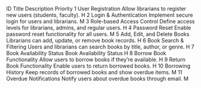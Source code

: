 ID	Title	Description	Priority
1	User Registration	Allow librarians to register new users (students, faculty).	H
2	Login & Authentication	Implement secure login for users and librarians.	M
3	Role-based Access Control	Define access levels for librarians, admins, and regular users.	H
4	Password Reset	Enable password reset functionality for all users.	M
5	Add, Edit, and Delete Books	Librarians can add, update, or remove book records.	H
6	Book Search & Filtering	Users and librarians can search books by title, author, or genre.	H
7	Book Availability Status	Book Availability Status	H
8	Borrow Book Functionality	Allow users to borrow books if they’re available.	H
9	Return Book Functionality	Enable users to return borrowed books.	H
10	Borrowing History	Keep records of borrowed books and show overdue items.	M
11	Overdue Notifications	Notify users about overdue books through email.	M

